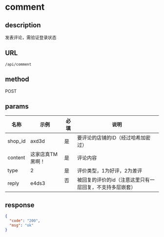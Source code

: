 # comment

## description

发表评论，需验证登录状态

## URL

```
/api/comment
```

## method

POST

## params

| 名称      | 示例        | 必填   | 说明                 |
| ------- | --------- | ---- | ------------------ |
| shop_id | axd3d     | 是    | 要评论的店铺的ID（经过哈希加密过） |
| content | 这家店真TM黑啊！ | 是    | 评论内容               |
| type    | 2         | 是    | 评价类型，1为好评，2为差评     |
| reply    | e4ds3         | 否    | 被回复的评价的id（注意这里只有一层回复，不支持多层嵌套）     |

## response

```json
{
  "code": "200",
  "msg": "ok"
}
```

